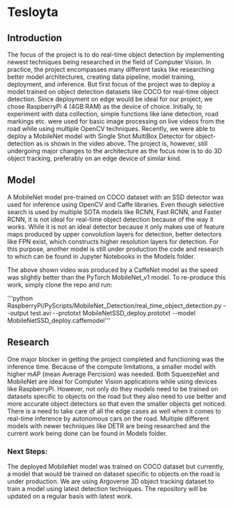# Tesloyta

## Introduction
The focus of the project is to do real-time object detection by implementing newest techniques being researched in the field of Computer Vision. In practice, the project encompasses many different tasks like researching better model architectures, creating data pipeline, model training, deployment, and inference. But first focus of the project was to deploy a model trained on object detection datasets like COCO for real-time object detection. Since deployment on edge would be ideal for our project, we chose RaspberryPi 4 (4GB RAM) as the device of choice. Initially, to experiment with data collection, simple functions like lane detection, road markings etc. were used for basic image processing on live videos from the road while using multiple OpenCV techniques. Recently, we were able to deploy a MobileNet model with Single Shot MultiBox Detector for object-detection as is shown in the video above. The project is, however, still undergoing major changes to the architecture as the focus now is to do 3D object tracking, preferably on an edge device of similar kind.

## Model
A MobileNet model pre-trained on COCO dataset with an SSD detector was used for inference using OpenCV and Caffe libraries. Even though selective search is used by multiple SOTA models like RCNN, Fast RCNN, and Faster RCNN, it is not ideal for real-time object detection because of the way it works. While it is not an ideal detector because it only makes use of feature maps produced by upper convolution layers for detection, better detectors like FPN exist, which constructs higher resolution layers for detection. For this purpose, another model is still under production the code and research to which can be found in Jupyter Notebooks in the Models folder.

The above shown video was produced by a CaffeNet model as the speed was slightly better than the PyTorch MobileNet_v1 model. To re-produce this work, simply clone the repo and run:
<!-- Code Blocks -->
'''python RaspberryPi/PyScripts/MobileNet_Detection/real_time_object_detection.py --output test.avi --prototxt MobileNetSSD_deploy.prototxt --model MobileNetSSD_deploy.caffemodel'''

## Research
One major blocker in getting the project completed and functioning was the inference time. Because of the compute limitations, a smaller model with higher mAP (mean Average Percision) was needed. Both SqueezeNet and MobileNet are ideal for Computer Vision applications while using devices like RaspberryPi. However, not only do they models need to be trained on datasets specific to objects on the road but they also need to use better and more accurate object detectors so that even the smaller objects get noticed. There is a need to take care of all the edge cases as well when it comes to real-time inference by autonomous cars on the road. Multiple different models with newer techniques like DETR are being researched and the current work being done can be found in Models folder.

### Next Steps:
The deployed MobileNet model was trained on COCO dataset but currently, a model that would be trained on dataset specific to objects on the road is under production. We are using Argoverse 3D object tracking dataset to train a model using latest detection techniques. The repository will be updated on a regular basis with latest work.
